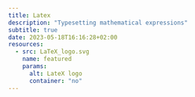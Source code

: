 ```yaml
---
title: Latex
description: "Typesetting mathematical expressions"
subtitle: true
date: 2023-05-18T16:16:28+02:00
resources:
  - src: LaTeX_logo.svg
    name: featured
    params:
      alt: LateX logo
      container: "no"
---
```


